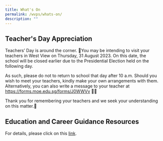 ```yaml
---
title: What's On
permalink: /wvps/whats-on/
description: ""
---
```

Teacher's Day Appreciation
---
Teachers’ Day is around the corner. 🥳You may be intending to visit your teachers in West View on Thursday, 31 August 2023. On this date, the school will be closed earlier due to the Presidential Election held on the following day.

As such, please do not to return to school that day after 10 a.m. Should you wish to meet your teachers, kindly make your own arrangements with them. Alternatively, you can also write a message to your teacher at https://forms.moe.edu.sg/forms/J0WWVv   👩‍🏫

Thank you for remembering your teachers and we seek your understanding on this matter.🙂



Education and Career Guidance Resources
----
For details, please click on this <a href="/wvps/resources/education-and-career-guidance-resources/" target="_blank">link</a>.